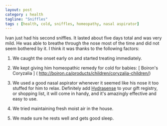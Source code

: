 ```yaml
---
layout: post
category : health
tagline: "Sniffles"
tags : [health, cold, sniffles, homeopathy, nasal aspirator]
---
```


Ivan just had his second sniffles. It lasted about five days total and was very mild. He was able to breathe through the nose most of the time and did not seem bothered by it. I think it was thanks to the following factors:

1. We caught the onset early on and started treating immediately.

2. We kept giving him homeopathic remedy for cold for babies: [ Boiron's Coryzalia ] ( http://boiron.ca/products/children/coryzalia-children/) 

3. We used a good nasal aspirator whenever it seemed like his nose it too stuffed for him to relax. Definitely add [Hydrasense](http://www.hydrasense.ca/en/products/details/2) to your gift registry, or shopping list, it will come in handy, and it's amazingly effective and easy to use.

4. We tried maintaining fresh moist air in the house.

5. We made sure he rests well and gets good sleep.

